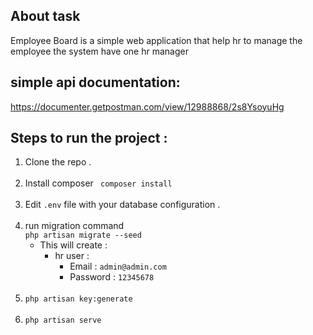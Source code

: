 
## About task

Employee Board is a simple web application  that help hr to manage the employee
the system have one hr manager
## simple api documentation:
https://documenter.getpostman.com/view/12988868/2s8YsoyuHg
## Steps to run the project :
1. Clone the repo .  <br> <br>
2. Install composer
   ` composer install`  <br> <br>
4. Edit `.env` file with your database configuration .  <br> <br>
5. run migration command <br>
   `php artisan migrate --seed`
    * This will create :
        - hr user :
            - Email : `admin@admin.com`
            - Password : `12345678`  <br> <br>
6. `php artisan key:generate` <br> <br>
7. `php artisan serve`


